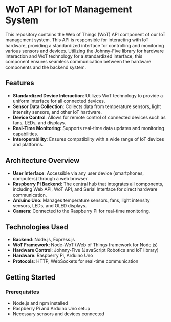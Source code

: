 # WoT API for IoT Management System

This repository contains the Web of Things (WoT) API component of our IoT management system. This API is responsible for interacting with IoT hardware, providing a standardized interface for controlling and monitoring various sensors and devices. Utilizing the Johnny-Five library for hardware interaction and WoT technology for a standardized interface, this component ensures seamless communication between the hardware components and the backend system.

## Features

- **Standardized Device Interaction**: Utilizes WoT technology to provide a uniform interface for all connected devices.
- **Sensor Data Collection**: Collects data from temperature sensors, light intensity sensors, and other IoT hardware.
- **Device Control**: Allows for remote control of connected devices such as fans, LEDs, and displays.
- **Real-Time Monitoring**: Supports real-time data updates and monitoring capabilities.
- **Interoperability**: Ensures compatibility with a wide range of IoT devices and platforms.

## Architecture Overview

- **User Interface**: Accessible via any user device (smartphones, computers) through a web browser.
- **Raspberry Pi Backend**: The central hub that integrates all components, including Web API, WoT API, and Serial Interface for direct hardware communication.
- **Arduino Uno**: Manages temperature sensors, fans, light intensity sensors, LEDs, and OLED displays.
- **Camera**: Connected to the Raspberry Pi for real-time monitoring.

## Technologies Used

- **Backend**: Node.js, Express.js
- **WoT Framework**: Node-WoT (Web of Things framework for Node.js)
- **Hardware Control**: Johnny-Five (JavaScript Robotics and IoT library)
- **Hardware**: Raspberry Pi, Arduino Uno
- **Protocols**: HTTP, WebSockets for real-time communication

## Getting Started

### Prerequisites

- Node.js and npm installed
- Raspberry Pi and Arduino Uno setup
- Necessary sensors and devices connected
